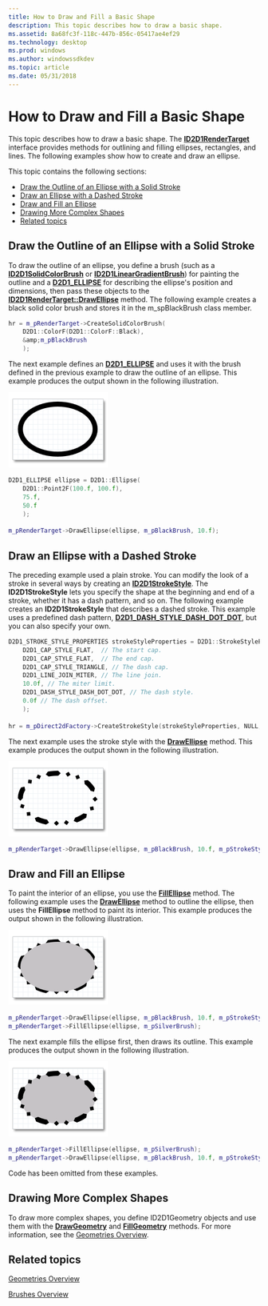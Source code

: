 ```yaml
---
title: How to Draw and Fill a Basic Shape
description: This topic describes how to draw a basic shape.
ms.assetid: 8a68fc3f-118c-447b-856c-05417ae4ef29
ms.technology: desktop
ms.prod: windows
ms.author: windowssdkdev
ms.topic: article
ms.date: 05/31/2018
---
```


# How to Draw and Fill a Basic Shape

This topic describes how to draw a basic shape. The [**ID2D1RenderTarget**](https://msdn.microsoft.com/en-us/library/Dd371766(v=VS.85).aspx) interface provides methods for outlining and filling ellipses, rectangles, and lines. The following examples show how to create and draw an ellipse.

This topic contains the following sections:

-   [Draw the Outline of an Ellipse with a Solid Stroke](#draw-the-outline-of-an-ellipse-with-a-solid-stroke)
-   [Draw an Ellipse with a Dashed Stroke](#draw-an-ellipse-with-a-dashed-stroke)
-   [Draw and Fill an Ellipse](#draw-and-fill-an-ellipse)
-   [Drawing More Complex Shapes](#drawing-more-complex-shapes)
-   [Related topics](#related-topics)

## Draw the Outline of an Ellipse with a Solid Stroke

To draw the outline of an ellipse, you define a brush (such as a [**ID2D1SolidColorBrush**](https://msdn.microsoft.com/en-us/library/Dd372207(v=VS.85).aspx) or [**ID2D1LinearGradientBrush**](https://msdn.microsoft.com/en-us/library/Dd371488(v=VS.85).aspx)) for painting the outline and a [**D2D1\_ELLIPSE**](/windows/desktop/api/d2d1/ns-d2d1-d2d1_ellipse) for describing the ellipse's position and dimensions, then pass these objects to the [**ID2D1RenderTarget::DrawEllipse**](/windows/desktop/api/d2d1/nf-d2d1-drawellipse) method. The following example creates a black solid color brush and stores it in the m\_spBlackBrush class member.


```C++
hr = m_pRenderTarget->CreateSolidColorBrush(
    D2D1::ColorF(D2D1::ColorF::Black),
    &amp;m_pBlackBrush
    );
```



The next example defines an [**D2D1\_ELLIPSE**](/windows/desktop/api/d2d1/ns-d2d1-d2d1_ellipse) and uses it with the brush defined in the previous example to draw the outline of an ellipse. This example produces the output shown in the following illustration.

![illustration of an ellipse with a solid stroke](images/drawandfillellipseexample-1.png)


```C++
D2D1_ELLIPSE ellipse = D2D1::Ellipse(
    D2D1::Point2F(100.f, 100.f),
    75.f,
    50.f
    );

m_pRenderTarget->DrawEllipse(ellipse, m_pBlackBrush, 10.f);
```



## Draw an Ellipse with a Dashed Stroke

The preceding example used a plain stroke. You can modify the look of a stroke in several ways by creating an [**ID2D1StrokeStyle**](https://msdn.microsoft.com/en-us/library/Dd372217(v=VS.85).aspx). The **ID2D1StrokeStyle** lets you specify the shape at the beginning and end of a stroke, whether it has a dash pattern, and so on. The following example creates an **ID2D1StrokeStyle** that describes a dashed stroke. This example uses a predefined dash pattern, [**D2D1\_DASH\_STYLE\_DASH\_DOT\_DOT**](/windows/desktop/api/d2d1/ne-d2d1-d2d1_dash_style), but you can also specify your own.


```C++
D2D1_STROKE_STYLE_PROPERTIES strokeStyleProperties = D2D1::StrokeStyleProperties(
    D2D1_CAP_STYLE_FLAT,  // The start cap.
    D2D1_CAP_STYLE_FLAT,  // The end cap.
    D2D1_CAP_STYLE_TRIANGLE, // The dash cap.
    D2D1_LINE_JOIN_MITER, // The line join.
    10.0f, // The miter limit.
    D2D1_DASH_STYLE_DASH_DOT_DOT, // The dash style.
    0.0f // The dash offset.
    );

hr = m_pDirect2dFactory->CreateStrokeStyle(strokeStyleProperties, NULL, 0, &amp;m_pStrokeStyle);

```



The next example uses the stroke style with the [**DrawEllipse**](/windows/desktop/api/d2d1/nf-d2d1-drawellipse) method. This example produces the output shown in the following illustration.

![illustration of an ellipse with a dashed stroke](images/drawandfillellipseexample-2.png)


```C++
m_pRenderTarget->DrawEllipse(ellipse, m_pBlackBrush, 10.f, m_pStrokeStyle);
```



## Draw and Fill an Ellipse

To paint the interior of an ellipse, you use the [**FillEllipse**](/windows/desktop/api/d2d1/nf-d2d1-fillellipse) method. The following example uses the [**DrawEllipse**](/windows/desktop/api/d2d1/nf-d2d1-drawellipse) method to outline the ellipse, then uses the **FillEllipse** method to paint its interior. This example produces the output shown in the following illustration.

![illustration of an ellipse with a dashed stroke and then filled with a solid gray color](images/drawandfillellipseexample-3.png)


```C++
m_pRenderTarget->DrawEllipse(ellipse, m_pBlackBrush, 10.f, m_pStrokeStyle);
m_pRenderTarget->FillEllipse(ellipse, m_pSilverBrush);
```



The next example fills the ellipse first, then draws its outline. This example produces the output shown in the following illustration.

![illustration of an ellipse filled with a solid gray color and then outlined with a dashed stroke](images/drawandfillellipseexample-4.png)


```C++
m_pRenderTarget->FillEllipse(ellipse, m_pSilverBrush);
m_pRenderTarget->DrawEllipse(ellipse, m_pBlackBrush, 10.f, m_pStrokeStyle);
```



Code has been omitted from these examples.

## Drawing More Complex Shapes

To draw more complex shapes, you define ID2D1Geometry objects and use them with the [**DrawGeometry**](https://msdn.microsoft.com/en-us/library/Dd371890(v=VS.85).aspx) and [**FillGeometry**](https://msdn.microsoft.com/en-us/library/Dd371933(v=VS.85).aspx) methods. For more information, see the [Geometries Overview](direct2d-geometries-overview.md).

## Related topics

<dl> <dt>

[Geometries Overview](direct2d-geometries-overview.md)
</dt> <dt>

[Brushes Overview](direct2d-brushes-overview.md)
</dt> </dl>

 

 




